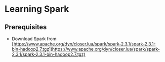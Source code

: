 # Learning Spark

## Prerequisites

* Download Spark from [https://www.apache.org/dyn/closer.lua/spark/spark-2.3.1/spark-2.3.1-bin-hadoop2.7.tgz](https://www.apache.org/dyn/closer.lua/spark/spark-2.3.1/spark-2.3.1-bin-hadoop2.7.tgz)

